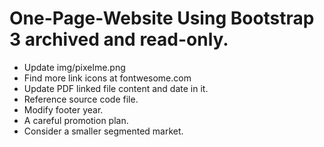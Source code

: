 # One-Page-Website Using Bootstrap 3 archived and read-only.
- Update img/pixelme.png
- Find more link icons at fontwesome.com
- Update PDF linked file content and date in it.
- Reference source code file.
- Modify footer year.
- A careful promotion plan.
- Consider a smaller segmented market.
